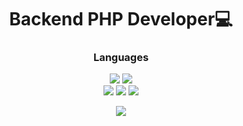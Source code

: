 <h1 align="center">Backend PHP Developer💻</h1>

<h3 align="center">Languages</h1>
<div align="center">
  <div>
    <img src="https://img.shields.io/badge/-HTML-090909?style=for-the-badge&logo=HTML5&logoColor=E34F26">
    <img src="https://img.shields.io/badge/-CSS-090909?style=for-the-badge&logo=css3&logoColor=1572B6">
  </div>
  <div>
    <img src="https://img.shields.io/badge/JavaScript-090909?style=for-the-badge&logo=javascript&logoColor=F7DF1E">
    <img src="https://img.shields.io/badge/PHP-090909?style=for-the-badge&logo=php&logoColor=61DAFB">
    <img src="https://img.shields.io/badge/Laravel-090909?style=for-the-badge&logo=laravel&logoColor=FF3E00">
  </div>
</p>

<p align="center">
  <img src="https://github-readme-stats.vercel.app/api?username=behindthep&theme=github_dark&show_icons=true&hide_border=true&count_private=true&locale=ru">
</p>

<!--
- 🔭 I’m currently working on ...
- 🌱 I’m currently learning ...
- 👯 I’m looking to collaborate on ...
- 🤔 I’m looking for help with ...
- 💬 Ask me about ...
- 📫 How to reach me: ...
- 😄 Pronouns: ...
- ⚡ Fun fact: ...
-->
